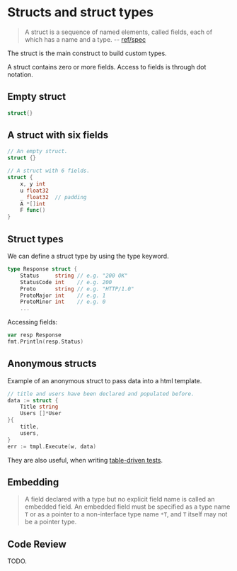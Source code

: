# Structs and struct types

> A struct is a sequence of named elements, called fields, each of which has a
> name and a type. -- [ref/spec](https://golang.org/ref/spec#Struct_types)

The struct is the main construct to build custom types.

A struct contains zero or more fields. Access to fields is through dot notation.

## Empty struct

```go
struct{}
```

## A struct with six fields

```go
// An empty struct.
struct {}

// A struct with 6 fields.
struct {
    x, y int
    u float32
    _ float32  // padding
    A *[]int
    F func()
}
```

## Struct types

We can define a struct type by using the type keyword.

```go
type Response struct {
    Status     string // e.g. "200 OK"
    StatusCode int    // e.g. 200
    Proto      string // e.g. "HTTP/1.0"
    ProtoMajor int    // e.g. 1
    ProtoMinor int    // e.g. 0
    ...
```

Accessing fields:

```go
var resp Response
fmt.Println(resp.Status)
```

## Anonymous structs

Example of an anonymous struct to pass data into a html template.

```go
// title and users have been declared and populated before.
data := struct {
    Title string
    Users []*User
}{
    title,
    users,
}
err := tmpl.Execute(w, data)
```

They are also useful, when writing [table-driven tests](https://dave.cheney.net/2013/06/09/writing-table-driven-tests-in-go).

## Embedding

> A field declared with a type but no explicit field name is called an embedded
> field. An embedded field must be specified as a type name `T` or as a pointer
> to a non-interface type name `*T`, and `T` itself may not be a pointer type.

## Code Review

TODO.